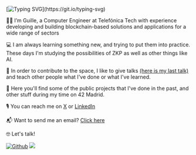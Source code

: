 <!-- Cabecera con mi nombre-->
[![Typing SVG](https://readme-typing-svg.herokuapp.com/?font=Ubuntu&color=000&size=35&lines=Hello+World!;I%27m+Guille;)](https://git.io/typing-svg)



🧑‍💻 I’m Guille, a Computer Engineer at Telefónica Tech with experience developing and building blockchain-based solutions and applications for a wide range of sectors

💻 I am always learning something new, and trying to put them into practice. These days I'm studying the possibilities of ZKP as well as other things like AI.

🎤 In order to contribute to the space, I like to give talks [(here is my last talk)](https://guillermovahi.dev/talks/what-is-that-in-blockchain) and teach other people what I've done or what I've learned. 

🧪 Here you'll find some of the public projects that I've done in the past, and other stuff during my time on 42 Madrid.


🎙️ You can reach me on [X](https://x.com/guillermovahi) or [LinkedIn](https://www.linkedin.com/in/guillermovahi)

📬 Want to send me an email? [Click here](mailto:guillermovahi@gmail.com?subject=I%20have%20something%20to%20tell%20you&body=Hey%20Guillermo%0D%0A%0D%0AI%20have%20reach%20out%20your%20Github%20profile%20and%20i%20have%20something%20to%20tell%20you%0D%0A%0D%0ACheers)

🤓 Let's talk!

[![Github](https://img.shields.io/github/followers/guillermovahi?label=Follow&style=social)](https://github.com/guillermovahi)
![](https://visitor-badge.laobi.icu/badge?page_id=guillermovahi.guillermovahi)
</p>
</h2>
